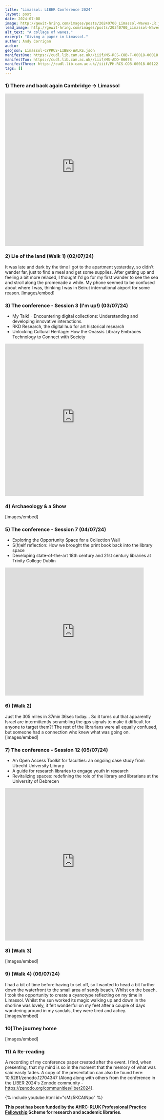 ```yaml
---
title: "Limassol: LIBER Conference 2024"
layout: post
date: 2024-07-08
image: http://gewit-hring.com/images/posts/20240700_Limassol-Waves-LR.jpg
lead_image: http://gewit-hring.com/images/posts/20240700_Limassol-Waves-LR.jpg
alt_text: "A collage of waves."
excerpt: "Giving a paper in Limassol."
author: Andy Corrigan
audio:
geojson: Limassol-CYPRUS-LIBER-WALKS.json
manifestOne: https://cudl.lib.cam.ac.uk//iiif/MS-RCS-COB-F-00018-00018
manifestTwo: https://cudl.lib.cam.ac.uk//iiif/MS-ADD-06678
manifestThree: https://cudl.lib.cam.ac.uk//iiif/PH-RCS-COB-00018-00122-00012
tags: []
---
```

### 1) There and back again Cambridge -> Limassol

<iframe src="https://fitzmuseum.cam.ac.uk/uv.html#?manifest={{ page.manifestThree }}&c=0&m=0&cv=0&config=&locales=en-GB:English (GB),cy-GB:Cymraeg,fr-FR:Français (FR),pl-PL:Polski,sv-SE:Svenska&r=0" width="90%" height="500" allowfullscreen frameborder="0"></iframe>

### 2) Lie of the land (Walk 1) (02/07/24)
It was late and dark by the time I got to the apartment yesterday, so didn't wander far, just to find a meal and get some supplies. After getting up and feeling a bit more relaxed, I thought I'd go for my first wander to see the sea and stroll along the promenade a while. My phone seemed to be confused about where I was, thinking I was in Beirut international airport for some reason.
[images/embed]

### 3) The conference - Session 3 (I'm up!) (03/07/24)
* My Talk! - Encountering digital collections: Understanding and developing innovative interactions.
* RKD Research, the digital hub for art historical research
* Unlocking Cultural Heritage: How the Onassis Library Embraces Technology to Connect with Society

<iframe src="https://fitzmuseum.cam.ac.uk/uv.html#?manifest={{ page.manifestOne }}&c=0&m=0&cv=11&config=&locales=en-GB:English (GB),cy-GB:Cymraeg,fr-FR:Français (FR),pl-PL:Polski,sv-SE:Svenska&r=0" width="90%" height="500" allowfullscreen frameborder="0"></iframe>

### 4) Archaeology & a Show 
[images/embed]

### 5) The conference - Session 7 (04/07/24)
* Exploring the Opportunity Space for a Collection Wall
* S(h)elf reflection: How we brought the print book back into the library space
* Developing state-of-the-art 18th century and 21st century libraries at Trinity College Dublin

<iframe src="https://uv-v4.netlify.app/uv.html#?manifest=https://digitalcollections.tcd.ie/concern/works/hm50tr726/manifest.json&c=0&m=0&cv=65&config=&locales=en-GB:English (GB),cy-GB:Cymraeg,fr-FR:Français (FR),pl-PL:Polski,sv-SE:Svenska&xywh=-1,-1107,4909,5363&r=0" width="90%" height="420" allowfullscreen frameborder="0"></iframe>

### 6) (Walk 2)
Just the 305 miles in 37min 36sec today... So it turns out that apparently Israel are intermittently scrambling the gps signals to make it difficult for anyone to target them?! The rest of the librarians were all equally confused, but someone had a connection who knew what was going on. 
[images/embed]

### 7) The conference - Session 12 (05/07/24)
* An Open Access Toolkit for faculties: an ongoing case study from Utrecht University Library
* A guide for research libraries to engage youth in research
* Revitalizing spaces: redefining the role of the library and librarians at the University of Debrecen

<iframe src="https://fitzmuseum.cam.ac.uk/uv.html#?manifest={{ page.manifestTwo }}&c=0&m=0&cv=7&config=&locales=en-GB:English (GB),cy-GB:Cymraeg,fr-FR:Français (FR),pl-PL:Polski,sv-SE:Svenska&r=0" width="90%" height="500" allowfullscreen frameborder="0"></iframe>

### 8) (Walk 3)
[images/embed]

### 9) (Walk 4) (06/07/24)
I had a bit of time before having to set off, so I wanted to head a bit further down the waterfront to the small area of sandy beach. Whilst on the beach, I took the opportunity to create a cyanotype reflecting on my time in Limassol. Whilst the sun worked its magic walking up and down in the shorline was lovely, it felt wonderful on my feet after a couple of days wandering around in my sandals, they were tired and achey.
[images/embed]

### 10)The journey home
[images/embed]

### 11) A Re-reading
A recording of my conference paper created after the event. I find, when presenting, that my mind is so in the moment that the memory of what was said easily fades. A copy of the presentation can also be found here: 10.5281/zenodo.12704347 (Along along with others from the conference in the LIBER 2024's Zenodo community - https://zenodo.org/communities/liber2024).

{% include youtube.html id="sMz5KCAtNpo" %}  


**This post has been funded by the [AHRC-RLUK Professional Practice Fellowship](https://www.rluk.ac.uk/ppfs-fellows-2/) Scheme for research and academic libraries.**
